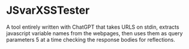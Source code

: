 # JSvarXSSTester
A tool entirely written with ChatGPT that takes URLS on stdin, extracts javascript variable names from the webpages, then uses them as query parameters 5 at a time checking the response bodies for reflections. 
